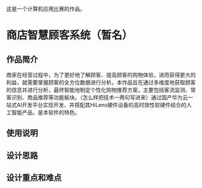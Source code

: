 这是一个计算机应用比赛的作品。

# 商店智慧顾客系统（暂名）

## 作品简介
商家在经营过程中，为了更好地了解顾客、提高顾客的购物体验，进而获得更大的利益，就需要掌握顾客的全方位数据进行分析。本作品旨在通过多维度地获取顾客的信息并进行分析，最终智能地制定个性化购物推荐方案，主要包括客流监测、常客识别、商品推荐等功能板块。（怎么样把技术一两句写进来）通过国产华为云一站式AI开发平台实现开发、并搭配其HiLens硬件设备的高时效性软硬件结合的人工智能产品，是本软件的特色。

## 使用说明

## 设计思路

## 设计重点和难点
